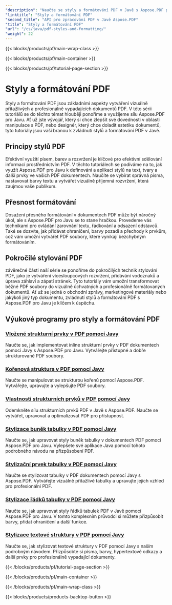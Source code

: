 ```yaml
---
"description": "Naučte se styly a formátování PDF v Javě s Aspose.PDF pro Javu. Ovládněte estetiku a rozvržení PDF pro úžasné dokumenty."
"linktitle": "Styly a formátování PDF"
"second_title": "API pro zpracování PDF v Javě Aspose.PDF"
"title": "Styly a formátování PDF"
"url": "/cs/java/pdf-styles-and-formatting/"
"weight": 22
---
```


{{< blocks/products/pf/main-wrap-class >}}

{{< blocks/products/pf/main-container >}}

{{< blocks/products/pf/tutorial-page-section >}}

# Styly a formátování PDF


Styly a formátování PDF jsou základními aspekty vytváření vizuálně přitažlivých a profesionálně vypadajících dokumentů PDF. V této sérii tutoriálů se do těchto témat hlouběji ponoříme a využijeme sílu Aspose.PDF pro Javu. Ať už jste vývojář, který si chce zlepšit své dovednosti v oblasti manipulace s PDF, nebo designér, který chce doladit estetiku dokumentů, tyto tutoriály jsou vaší branou k zvládnutí stylů a formátování PDF v Javě.

## Principy stylů PDF

Efektivní využití písem, barev a rozvržení je klíčové pro efektivní sdělování informací prostřednictvím PDF. V těchto tutoriálech se podíváme na to, jak využít Aspose.PDF pro Javu k definování a aplikaci stylů na text, tvary a další prvky ve vašich PDF dokumentech. Naučíte se vybírat správná písma, nastavovat barvy textu a vytvářet vizuálně příjemná rozvržení, která zaujmou vaše publikum.

## Přesnost formátování

Dosažení přesného formátování v dokumentech PDF může být náročný úkol, ale s Aspose.PDF pro Javu se to stane hračkou. Provedeme vás technikami pro ovládání zarovnání textu, řádkování a odsazení odstavců. Také se dozvíte, jak přidávat ohraničení, barvy pozadí a přechody k prvkům, což vám umožní vytvářet PDF soubory, které vynikají bezchybným formátováním.

## Pokročilé stylování PDF

závěrečné části naší série se ponoříme do pokročilých technik stylování PDF, jako je vytváření vícesloupcových rozvržení, přidávání vodoznaků a úprava záhlaví a zápatí stránek. Tyto tutoriály vám umožní transformovat běžné PDF soubory do vizuálně úchvatných a profesionálně formátovaných dokumentů. Ať už se jedná o obchodní zprávy, marketingové materiály nebo jakýkoli jiný typ dokumentu, zvládnutí stylů a formátování PDF s Aspose.PDF pro Javu je klíčem k úspěchu.

## Výukové programy pro styly a formátování PDF
### [Vložené strukturní prvky v PDF pomocí Javy](./inline-structure-elements-in-pdf-using-java/)
Naučte se, jak implementovat inline strukturní prvky v PDF dokumentech pomocí Javy s Aspose.PDF pro Javu. Vytvářejte přístupné a dobře strukturované PDF soubory.
### [Kořenová struktura v PDF pomocí Javy](./root-structure-in-pdf-using-java/)
Naučte se manipulovat se strukturou kořenů pomocí Aspose.PDF. Vytvářejte, upravujte a vylepšujte PDF soubory.
### [Vlastnosti strukturních prvků v PDF pomocí Javy](./structure-elements-properties-in-pdf-using-java/)
Odemkněte sílu strukturních prvků PDF v Javě s Aspose.PDF. Naučte se vytvářet, upravovat a optimalizovat PDF pro přístupnost.
### [Stylizace buněk tabulky v PDF pomocí Javy](./style-table-cell-in-pdf-using-java/)
Naučte se, jak upravovat styly buněk tabulky v dokumentech PDF pomocí Aspose.PDF pro Javu. Vylepšete své aplikace Java pomocí tohoto podrobného návodu na přizpůsobení PDF.
### [Stylizační prvek tabulky v PDF pomocí Javy](./style-table-element-in-pdf-using-java/)
Naučte se stylizovat tabulky v PDF dokumentech pomocí Javy s Aspose.PDF. Vytvářejte vizuálně přitažlivé tabulky a upravujte jejich vzhled pro profesionální PDF.
### [Stylizace řádků tabulky v PDF pomocí Javy](./style-table-row-in-pdf-using-java/)
Naučte se, jak upravovat styly řádků tabulek PDF v Javě pomocí Aspose.PDF pro Javu. V tomto komplexním průvodci si můžete přizpůsobit barvy, přidat ohraničení a další funkce.
### [Stylizace textové struktury v PDF pomocí Javy](./style-text-structure-in-pdf-using-java/)
Naučte se, jak stylizovat textové struktury v PDF pomocí Javy s naším podrobným návodem. Přizpůsobte si písma, barvy, hypertextové odkazy a další prvky pro profesionálně vypadající dokumenty.

{{< /blocks/products/pf/tutorial-page-section >}}

{{< /blocks/products/pf/main-container >}}

{{< /blocks/products/pf/main-wrap-class >}}

{{< blocks/products/products-backtop-button >}}